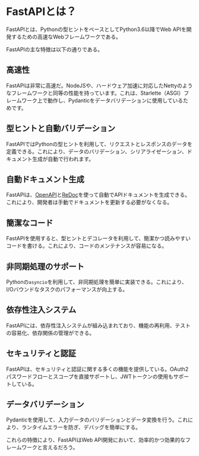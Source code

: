 # FastAPIとは？

FastAPIとは、Pythonの型ヒントをベースとしてPython3.6以降でWeb APIを開発するための高速なWebフレームワークである。

FastAPIの主な特徴は以下の通りである。

## 高速性

FastAPIは非常に高速だ。NodeJSや、ハードウェア加速に対応したNettyのようなフレームワークと同等の性能を持っています。これは、Starlette（ASGI）フレームワーク上で動作し、Pydanticをデータバリデーションに使用しているためです。

## 型ヒントと自動バリデーション

FastAPIではPythonの型ヒントを利用して、リクエストとレスポンスのデータを定義できる。これにより、データのバリデーション、シリアライゼーション、ドキュメント生成が自動で行われます。

## 自動ドキュメント生成

FastAPIは、[OpenAPI](https://www.openapis.org/)と[ReDoc](https://redocly.github.io/redoc/)を使って自動でAPIドキュメントを生成できる。これにより、開発者は手動でドキュメントを更新する必要がなくなる。

## 簡潔なコード

FastAPIを使用すると、型ヒントとデコレータを利用して、簡潔かつ読みやすいコードを書ける。これにより、コードのメンテナンスが容易になる。

## 非同期処理のサポート

Pythonの`asyncio`を利用して、非同期処理を簡単に実装できる。これにより、I/Oバウンドなタスクのパフォーマンスが向上する。

## 依存性注入システム

FastAPIには、依存性注入システムが組み込まれており、機能の再利用、テストの容易化、依存関係の管理ができる。

## セキュリティと認証

FastAPIは、セキュリティと認証に関する多くの機能を提供している。OAuth2パスワードフローとスコープを直接サポートし、JWTトークンの使用もサポートしている。

## データバリデーション

Pydanticを使用して、入力データのバリデーションとデータ変換を行う。これにより、ランタイムエラーを防ぎ、デバッグを簡単にする。

これらの特徴により、FastAPIはWeb API開発において、効率的かつ効果的なフレームワークと言えるだろう。